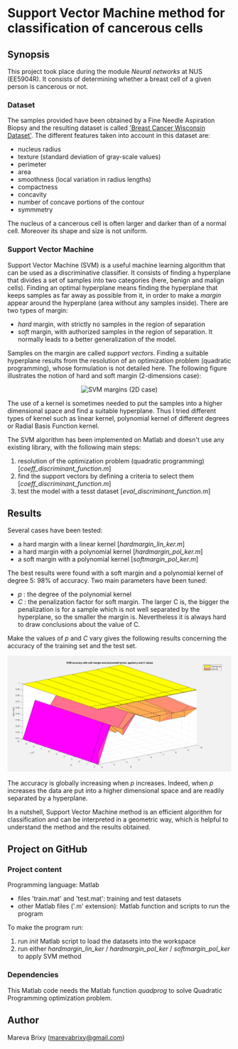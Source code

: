 #  Support Vector Machine method for classification of cancerous cells 

## Synopsis ##

This project took place during the module _Neural networks_ at NUS (EE5904R).
It consists of determining whether a breast cell of a given person is cancerous or not. 

### Dataset ###
The samples provided have been obtained by a Fine Needle Aspiration Biopsy and the resulting dataset is called ['Breast Cancer Wisconsin Dataset'](https://archive.ics.uci.edu/ml/datasets/Breast+Cancer+Wisconsin+(Diagnostic)). The different features taken into account in this dataset are: 

- nucleus radius
- texture (standard deviation of gray-scale values)
- perimeter 
- area
- smoothness (local variation in radius lengths) 
- compactness
- concavity
- number of concave portions of the contour
- symmmetry

The nucleus of a cancerous cell is often larger and darker than of a normal cell. Moreover its shape and size is not uniform.

### Support Vector Machine ###
Support Vector Machine (SVM) is a useful machine learning algorithm that can be used as a discriminative classifier. It consists of finding a hyperplane that divides a set of samples into two categories (here, benign and malign cells). Finding an optimal hyperplane means finding the hyperplane that keeps samples as far away as possible from it, in order to make a _margin_ appear around the hyperplane (area without any samples inside). There are two types of margin:

* _hard_ margin, with strictly no samples in the region of separation
* _soft_ margin, with authorized samples in the region of separation. It normally leads to a better generalization of the model. 

Samples on the margin are called _support vectors_. Finding a suitable hyperplane results from the resolution of an optimization problem (quadratic programming), whose formulation is not detailed here. The following figure illustrates the notion of hard and soft margin (2-dimensions case):

<p align="center">
  <img src="img/SVM_struct.png" alt="SVM margins (2D case)" />
</p>

The use of a kernel is sometimes needed to put the samples into a higher dimensional space and find a suitable hyperplane. Thus I tried different types of kernel such as linear kernel, polynomial kernel of different degrees or Radial Basis Function kernel.

The SVM algorithm has been implemented on Matlab and doesn't use any existing library, with the following main steps:

1. resolution of the optimization problem (quadratic programming) [_coeff_discriminant_function.m_]
2. find the support vectors by defining a criteria to select them [_coeff_discriminant_function.m_]
3. test the model with a tesst dataset [_eval_discriminant_function.m_]

## Results ##

Several cases have been tested:

* a hard margin with a linear kernel [_hardmargin_lin_ker.m_]
* a hard margin with a polynomial kernel [_hardmargin_pol_ker.m_]
* a soft margin with a polynomial kernel [_softmargin_pol_ker.m_]

The best results were found with a soft margin and a polynomial kernel of degree 5: 98% of accuracy. 
Two main parameters have been tuned:

* _p_ : the degree of the polynomial kernel
* _C_ : the penalization factor for soft margin. The larger C is, the bigger the penalization is for a sample which is not well separated by the hyperplane, so the smaller the margin is. Nevertheless it is always hard to draw conclusions about the value of C.

Make the values of _p_ and _C_ vary gives the following results concerning the accuracy of the training set and the test set.

<p align="center">
  <img src="img/accuracy_graph.png" alt="Accuracy of the training and test datasets againast the values of p and C" />
</p>

The accuracy is globally increasing when _p_ increases. Indeed, when _p_ increases the data are put into a higher dimensional space and are readily separated by a hyperplane.

In a nutshell, Support Vector Machine method is an efficient algorithm for classification and can be interpreted in a geometric way, which is helpful to understand the method and the results obtained.

## Project on GitHub ##

### Project content ###

Programming language: Matlab

* files 'train.mat' and 'test.mat': training and test datasets
* other Matlab files ('.m' extension): Matlab function and scripts to run the program

To make the program run:

1. run _init_ Matlab script to load the datasets into the workspace
2. run either _hardmargin_lin_ker_ / _hardmargin_pol_ker_ / _softmargin_pol_ker_ to apply SVM method 

### Dependencies ###

This Matlab code needs the Matlab function _quadprog_ to solve Quadratic Programming optimization problem.

## Author ##

Mareva Brixy (marevabrixy@gmail.com)



